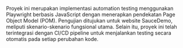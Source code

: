 Proyek ini merupakan implementasi automation testing menggunakan Playwright berbasis JavaScript dengan menerapkan pendekatan Page Object Model (POM). Pengujian ditujukan untuk website SauceDemo, meliputi skenario-skenario fungsional utama.
Selain itu, proyek ini telah terintegrasi dengan CI/CD pipeline untuk menjalankan testing secara otomatis pada setiap perubahan kode.

